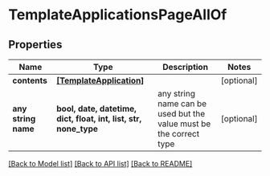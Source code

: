 # TemplateApplicationsPageAllOf


## Properties
Name | Type | Description | Notes
------------ | ------------- | ------------- | -------------
**contents** | [**[TemplateApplication]**](TemplateApplication.md) |  | [optional] 
**any string name** | **bool, date, datetime, dict, float, int, list, str, none_type** | any string name can be used but the value must be the correct type | [optional]

[[Back to Model list]](../README.md#documentation-for-models) [[Back to API list]](../README.md#documentation-for-api-endpoints) [[Back to README]](../README.md)


